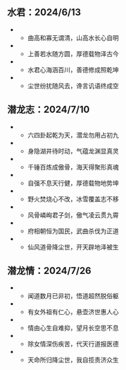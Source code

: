 ## 水君：2024/6/13
 - - 曲高和寡无谓清，山高水长心自明 
 - - 上善若水随方圆，厚德载物泽古今 
 - - 水君心海涵百川，善德修成照乾坤 
 - - 尘世纷扰随风去，谗言讥语终成空 

## 潜龙志：2024/7/10
 - - 六四卦起乾为天，潜龙勿用占初九 
 - - 身隐湖井待时动，气蕴龙渊显真灵
 - - 千锤百炼成傲骨，海天得聚形真魂
 - - 自强不息天行健，厚德载物地势坤
 - - 野火焚烧心不改，冰雪覆盖志不移
 - - 风骨嶙峋君子剑，傲气凌云贯九霄
 - - 府相朝恒为国民，武曲杀伐为正道
 - - 仙风道骨降尘世，开天辟地泽被生

## 潜龙情：2024/7/26
 - - 闻道数月已非初，悟道超然脱俗躯
 - - 有女外祖有仁心，悬壶济世惠人心
 - - 情由心生自难抑，望月长空思不息
 - - 除女情深伤疾苦，代天行道报医德
 - - 天命所归降尘世，我自揽责济众生
